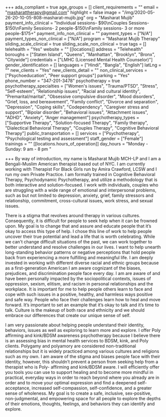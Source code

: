 +++
ada_compliant = true
age_groups = []
client_requirements = ""
email = "masharattherapy@gmail.com"
highlight = false
image = "/img/2020-05-26-20-10-05-808-masharat-mujib.jpg"
org = "Masharat Mujib"
payment_info_clinical = "Individual sessions- $90\nCouples Sessions- $150\nFamily Sessions- 2 people-$150\nFamily sessions- 3 or more people-$175+"
payment_info_non_clinical = ""
payment_types = ["N/A"]
payment_types_non_clinical = ["N/A"]
program = "Masharat Mujib Therapy"
sliding_scale_clinical = true
sliding_scale_non_clinical = true
tags = []
telehealth = "Yes"
website = ""
[[locations]]
address = "Telehealth"
boroughs = ["Staten Island", "Queens", "Manhattan", "Brooklyn", "Bronx", "Citywide"]
credentials = ["LMHC (Licensed Mental Health Counselor)"]
gender_identification = []
languages = ["Hindi", "Bangla", "English"]
latLng = ""
new_clients = "Yes"
new_clients_detail = ""
non_clinical_services = ["Psychoeducation", "Peer support groups"]
parking = "Yes"
phone_number = "347-201-3478"
psychotherapy = true
psychotherapy_specialties = ["Women's issues", "Trauma/PTSD", "Stress", "Self-esteem", "Relationship issues", "Racial and cultural identity", "Premarital/marital", "Obsessive compulsive disorder", "Mood disorders", "Grief, loss, and bereavement", "Family conflict", "Divorce and separation", "Depression", "Coping skills", "Codependency", "Caregiver stress and support", "Bipolar disorder", "Behavioral issues", "Attachment issues", "ADHD", "Anxiety", "Anger management"]
psychotherapy_types = ["Supportive Therapy", "Solution-focused Therapy", "Family therapy", "Dialectical Behavioral Therapy", "Couples Therapy", "Cognitive Behavioral Therapy"]
public_transportation = []
services = ["Psychotherapy", "Psychological testing and assessment"]
staff_gender = ["Female"]
trainings = ""
[[locations.hours_of_operation]]
day_hours = "Monday - Sunday: 9 am - 8 pm "

+++
By way of introduction, my name is Masharat Mujib MCH-LP and I am a Bengali-Muslim American therapist based out of NYC. I am currently working with Therapist For Black Girls run by Amira Crawford, LCSW and I run my own Private Practice. I am formally trained in Cognitive Behavioral Therapy, Psychodynamic Psychotherapy, and utilize a methodology that is both interactive and solution-focused. I work with individuals, couples who are struggling with a wide range of emotional and interpersonal problems, such as but not limited to depression, anxiety, grief, family stressors and relationship, commitment, cross-cultural issues, work stress, and sexual issues. 

There is a stigma that revolves around therapy in various cultures. Consequently, it is difficult for people to seek help when it can be frowned upon. My goal is to change that and assure and educate people that it’s okay to access this type of help. I chose this line of work to help people uncover their true potential and lead a life that is worth celebrating. While we can't change difficult situations of the past, we can work together to better understand and resolve challenges in our lives. I want to help unearth long-standing behavior patterns or negative perceptions that hold people back from experiencing a more fulfilling and meaningful life. I am deeply invested in working with different diverse racial and ethnic groups because as a first-generation American I am aware cognizant of the biases, prejudices, and discrimination people face every day. I am are aware of and have been personally impacted by the sociopolitical contexts, issues of oppression, sexism, elitism, and racism in personal relationships and the workplace. It is important for me to help people others learn to face and cope with such issues in a positive, healthy, and harmless ways positive and safe way. People who face their challenges learn how to heal and move forward. It’s important to set an example that it’s okay to talk and it’s time to talk. Culture is the makeup of both race and ethnicity and we should embrace our differences that create our unique sense of self. 

I am very passionate about helping people understand their identity, behaviors, issues as well as exploring to learn more and explore. I offer Poly affirming and kink/BDSM awareness psychotherapy because I believe there is an assessing bias in mental health services to BDSM, kink, and Poly clients. Polygamy and polyamory are considered non-traditional relationships but it is widely practiced among various cultures and religions such as my own. I am aware of the stigma and biases people face with their identity, however, this shouldn’t prevent a person from seeking help from a therapist who is Poly- affirming and kink/BDSM aware. I will efficiently offer you tools you can use to support healing and to become more mindful in practical, everyday ways in order to reach beyond where you already are in order and to move your optimal expression and find a deepened self-acceptance, increased self-compassion, self-confidence, and a greater sense of wholeness. My goal is to create a safe, inclusive, sex-positive, non-judgmental, and empowering space for all people to explore the depths of their emotions, thoughts, feelings, and behaviors they can identify and explore.